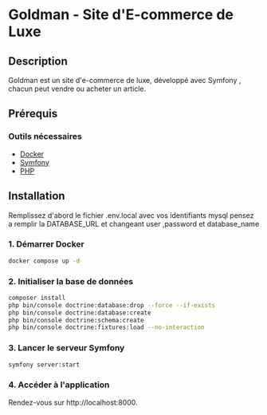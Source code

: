 # Goldman - Site d'E-commerce de Luxe

## Description
Goldman est un site d'e-commerce de luxe, développé avec Symfony , chacun peut vendre ou acheter un article.

## Prérequis

### Outils nécessaires
- [Docker](https://www.docker.com/)
- [Symfony](https://symfony.com/)
- [PHP](https://www.php.net/)

## Installation

Remplissez d'abord le fichier .env.local avec vos identifiants mysql
pensez a remplir la DATABASE_URL et changeant user ,password et database_name

### 1. Démarrer Docker
```sh
docker compose up -d
```

### 2. Initialiser la base de données
```sh
composer install
php bin/console doctrine:database:drop --force --if-exists
php bin/console doctrine:database:create
php bin/console doctrine:schema:create
php bin/console doctrine:fixtures:load --no-interaction
```

### 3. Lancer le serveur Symfony
```sh
symfony server:start
```

### 4. Accéder à l'application

Rendez-vous sur http://localhost:8000.
